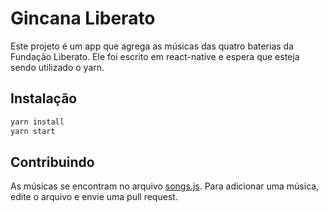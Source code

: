 # Gincana Liberato

Este projeto é um app que agrega as músicas das quatro baterias da Fundação Liberato. Ele foi escrito em react-native e espera que esteja sendo utilizado o yarn.

## Instalação
```bash
yarn install
yarn start
```

## Contribuindo
As músicas se encontram no arquivo [songs.js](data/Songs.js). Para adicionar uma música, edite o arquivo e envie uma pull request.